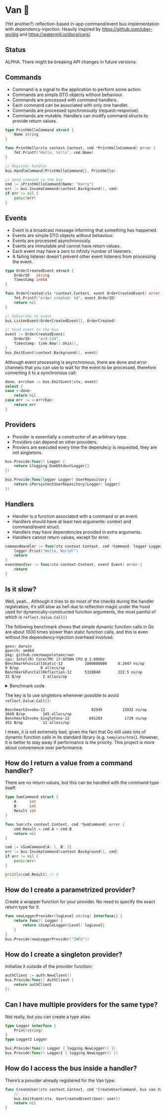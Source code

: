 # Van 🚐

(Yet another?) reflection-based in-app command/event bus implementation with dependency-injection. Heavily inspired by https://github.com/uber-go/dig and https://watermill.io/docs/cqrs/.

## Status

ALPHA. There might be breaking API changes in future versions.

## Commands

 * Command is a signal to the application to perform some action.
 * Commands are simple DTO objects without behaviour.
 * Commands are processed with command handlers.
 * Each command can be associated with only one handler.
 * Commands are processed synchronously (request-response).
 * Commands are mutable. Handlers can modify command structs to provide return values.

```go
type PrintHelloCommand struct {
	Name string
}

func PrintHello(ctx context.Context, cmd *PrintHelloCommand) error {
	fmt.Printf("Hello, %s!\n", cmd.Name)
}

// Register handler
bus.HandleCommand(PrintHelloCommand{}, PrintHello)

// Send command to the bus
cmd := &PrintHelloCommand{Name: "Harry"}
err := bus.InvokeCommand(context.Background(), cmd)
if err != nil {
	panic(err)
}
```

## Events

 * Event is a broadcast message informing that something has happened.
 * Events are simple DTO objects without behaviour.
 * Events are processed asynchronously.
 * Events are immutable and cannot have return values.
 * Each event may have a zero to infinity number of listeners.
 * A failing listener doesn’t prevent other event listeners from processing the event.

```go
type OrderCreatedEvent struct {
	OrderID	  string
	Timestamp int64
}

func OrderCreated(ctx *context.Context, event OrderCreatedEvent) error {
	fmt.Printf("order created: %d", event.OrderID)
	return nil
}

// Subscribe to event
bus.ListenEvent(OrderCreatedEvent{}, OrderCreated)

// Send event to the bus
event := OrderCreatedEvent{
	OrderID:   "ord-134",
	Timestamp: time.Now().Unix(),
}
bus.EmitEvent(context.Background(), event)
```

Although event processing is asynchronous, there are done and error channels that you can use to wait for the event to be processed, therefore converting it to a synchronous call:

```go
done, errchan := bus.EmitEvent(ctx, event)
select {
case <-done:
	return nil
case err := <-errchan:
	return err
}
```

## Providers

 * Provider is essentially a constructor of an arbitrary type.
 * Providers can depend on other providers.
 * Proviers are executed every time the dependecy is requested, they are not singletons.

```go
bus.Provide(func() Logger {
	return &logging.DumbStdoutLogger{}
})

bus.Provide(func(logger Logger) UserRepository {
	return &PersistentUserRepository{Logger: logger}
})
```


## Handlers

 * Handler is a function associated with a command or an event.
 * Handlers should have at least two arguments: context and command/event struct.
 * Handlers may have dependencies provided in extra arguments.
 * Handlers cannot return values, except for error.

```go
commandHandler := func(ctx context.Context, cmd *Command, logger Logger) error {
	logger.Print("Hello, World!")
	return
}
eventHandler := func(ctx context.Context, event Event) error {
	return
}
```

## Is it slow?

Well, yeah... Although it tries to do most of the checks during the handler registration, it’s still slow as hell due to reflection magic under the hood used for dynamically-constructed function arguments, the most painful of which is `reflect.Value.Call()`

The following benchmark shows that simple dynamic function calls in Go are about 1000 times slower than static function calls, and this is even without the dependency-injection overhead involved.

```
goos: darwin
goarch: amd64
pkg: github.com/maxpoletaev/van
cpu: Intel(R) Core(TM) i7-9750H CPU @ 2.60GHz
BenchmarkFuncCallStatic-12        	1000000000	   0.2447 ns/op	       0 B/op	       0 allocs/op
BenchmarkFuncCallReflection-12    	5328840	       222.5 ns/op	      32 B/op	       2 allocs/op
```

<details>
<summary>Benchmark code</summary>

```go
func BenchmarkFuncCallStatic(b *testing.B) {
	for i := 0; i < b.N; i++ {
		math.Sqrt(float64(100000))
	}
}

func BenchmarkFuncCallReflection(b *testing.B) {
	args := []reflect.Value{reflect.ValueOf(float64(100000))}
	sqrt := reflect.ValueOf(math.Sqrt)
	b.ResetTimer()
	for i := 0; i < b.N; i++ {
		sqrt.Call(args)
	}
}

```
</details>

The key is to use singletons whenever possible to avoid `reflect.Value.Call()`:

```
BenchmarkInvoke-12                	   82945	     13932 ns/op	    3640 B/op	     145 allocs/op
BenchmarkInvoke_Singletons-12     	  691203	      1729 ns/op	     352 B/op	      11 allocs/op
```

I mean, it is not extremely bad, given the fact that Go still uses lots of dynamic function calls in its standard library (e.g. `template/html`). However, it is better to stay away if performance is the priority. This project is more about convenience over performance.

## How do I return a value from a command handler?

There are no return values, but this can be handled with the command type itself:

```go
type SumCommand struct {
	A      int
	B      int
	Result int
}

func Sum(ctx context.Context, cmd *SumCommand) error {
	cmd.Result = cmd.A + cmd.B
	return nil
}

cmd := &SumCommand{A: 1, B: 2}
err := bus.InvokeCommand(context.Background(), cmd)
if err != nil {
	panic(err)
}

println(cmd.Result) // 3
```

## How do I create a parametrized provider?

Create a wrapper function for your provider. No need to specify the exact return type for it:

```go
func newLoggerProvider(logLevel string) interface{} {
	return func() Logger {
		return &SimpleLogger{Level: logLevel}
	}
}
bus.Provide(newLoggerProvider("INFO"))
```

## How do I create a singleton provider?

Initialize it outside of the provider function:

```go
authClient := auth.NewClient()
bus.Provide(func() AuthClient {
    return authClient
})
```

## Can I have multiple providers for the same type?

Not really, but you can create a type alias:

```go
type Logger interface {
    Print(string)
}
type Logger2 Logger

bus.Provide(func() Logger { logging.NewLogger() })
bus.Provide(func() Logger2 { logging.NewLogger() })
```

## How do I access the bus inside a handler?

There’s a provider already registered for the Van type:

```go
func CreateUser(ctx context.Context, cmd *CreateUserCommand, bus van.Van) error {
	// ...
	bus.EmitEvent(ctx, UserCreatedEvent{User: user})
	return nil
}
```

